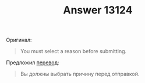 ﻿---
title: "Answer 13124"
se.owner.user_id: 507426
se.owner.display_name: "wchistow"
se.owner.link: "https://ru.meta.stackoverflow.com/users/507426/wchistow"
se.answer_id: 13124
se.question_id: 13123
se.post_type: answer
se.is_accepted: False
---
<p>Оригинал:</p>
<blockquote>
<p>You must select a reason before submitting.</p>
</blockquote>
<p>Предложил <a href="https://ru.traducir.win/strings/17108" rel="nofollow noreferrer">перевод</a>:</p>
<blockquote>
<p>Вы должны выбрать причину перед отправкой.</p>
</blockquote>

